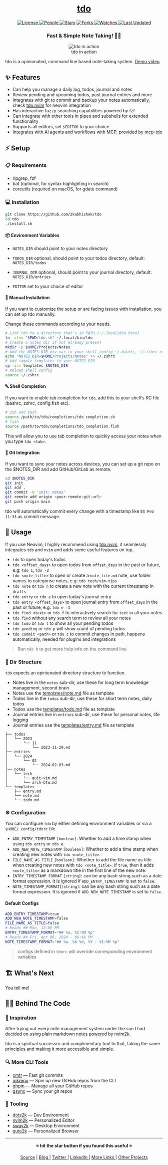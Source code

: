 <div align = "center">

<h1><a href="https://github.com/2kabhishek/tdo">tdo</a></h1>

<a href="https://github.com/2KAbhishek/tdo/blob/main/LICENSE">
<img alt="License" src="https://img.shields.io/github/license/2kabhishek/tdo?style=flat&color=eee&label="> </a>

<a href="https://github.com/2KAbhishek/tdo/graphs/contributors">
<img alt="People" src="https://img.shields.io/github/contributors/2kabhishek/tdo?style=flat&color=ffaaf2&label=People"> </a>

<a href="https://github.com/2KAbhishek/tdo/stargazers">
<img alt="Stars" src="https://img.shields.io/github/stars/2kabhishek/tdo?style=flat&color=98c379&label=Stars"></a>

<a href="https://github.com/2KAbhishek/tdo/network/members">
<img alt="Forks" src="https://img.shields.io/github/forks/2kabhishek/tdo?style=flat&color=66a8e0&label=Forks"> </a>

<a href="https://github.com/2KAbhishek/tdo/watchers">
<img alt="Watches" src="https://img.shields.io/github/watchers/2kabhishek/tdo?style=flat&color=f5d08b&label=Watches"> </a>

<a href="https://github.com/2KAbhishek/tdo/pulse">
<img alt="Last Updated" src="https://img.shields.io/github/last-commit/2kabhishek/tdo?style=flat&color=e06c75&label="> </a>

<h3>Fast & Simple Note Taking! 📃🚀</h3>

<figure>
  <img src="images/screenshot.jpg" alt="tdo in action">
  <br/>
  <figcaption>tdo in action</figcaption>
</figure>

</div>

tdo is a opinionated, command line based note-taking system. [Demo video](https://youtu.be/N4IRT7M-RLg)

## ✨ Features

- Can help you manage a daily log, todos, journal and notes
- Review pending and upcoming todos, past journal entries and more
- Integrates with git to commit and backup your notes automatically, check [tdo.nvim](https://github.com/2kabhishek/tdo.nvim) for neovim integration
- Has interactive fuzzy searching capabilities powered by fzf
- Can integrate with other tools in pipes and subshells for extended functionality
- Supports all editors, set `$EDITOR` to your choice
- Integrates with AI agents and workflows with MCP, provided by [mcp-tdo](https://github.com/2kabhishek/mcp-tdo)

## ⚡ Setup

### 📋 Requirements

- ripgrep, fzf
- bat (optional, for syntax highlighting in search)
- coreutils (required on macOS, for gdate command)

### 💻 Installation

```bash
git clone https://github.com/2kabhishek/tdo
cd tdo
./install.sh
```

#### 📦 Environment Variables

- `NOTES_DIR` should point to your notes directory
- `TODOS_DIR` optional, should point to your todos directory, default: `NOTES_DIR/todos`
- `JOURNAL_DIR` optional, should point to your journal directory, default: `NOTES_DIR/entries`

- `EDITOR` set to your choice of editor

#### 🐚 Manual Installation

If you want to customize the setup or are facing issues with installation, you can set up tdo manually.

Change these commands according to your needs.

```bash
# Link tdo to a directory that's in PATH (~/.local/bin here)
ln -sfnv "$PWD/tdo.sh" ~/.local/bin/tdo
# Create a notes dir if not already present
mkdir -p $HOME/Projects/Notes
# Add the NOTES_DIR env var to your shell config ~/.bashrc, ~/.zshrc etc
echo "NOTES_DIR=$HOME/Projects/Notes" >> ~/.zshrc
# Add sample templates to your NOTES_DIR
cp -irv templates $NOTES_DIR
# Reload shell config
source ~/.zshrc
```

#### 🔤 Shell Completion

If you want to enable tab completion for `tdo`, add this to your shell's RC file (bashrc, zshrc, config.fish etc).

```bash
# zsh and bash
source /path/to/tdo/completions/tdo_completion.sh
# fish
source /path/to/tdo/completions/tdo_completion.fish
```

This will allow you to use tab completion to quickly access your notes when you type `tdo <tab>`.

#### 💾 Git Integration

If you want to sync your notes across devices, you can set up a git repo on the $NOTES_DIR and add GitHub/GitLab as remote.

```bash
cd $NOTES_DIR
git init
git add .
git commit -m 'init: notes'
git remote add origin <your-remote-git-url>
git push origin main
```

tdo will automatically commit every change with a timestamp like `03 Feb 11:33` as commit message.

## 🚀 Usage

If you use Neovim, I highly recommend using [tdo.nvim](https://github.com/2kabhishek/tdo.nvim), it seamlessly integrates `tdo` and `nvim` and adds some useful features on top.

- `tdo` to open today's todos
- `tdo <offset_days>` to open todos from `offset_days` in the past or future, e.g: `tdo 1`, `tdo -2`
- `tdo <note_title>` to open or create a `note_tile.md` note, use folder names to categorise notes, e.g: `tdo tech/vim-tips`
- `tdo note` or `tdo n` to create a new note with the current timestamp in `drafts`
- `tdo entry` or `tdo e` to open today's journal entry
- `tdo entry <offset_days>` to open journal entry from `offset_days` in the past or future, e.g: `tdo e -3`
- `tdo find <text>` or `tdo f` to interactively search for `text` in all your notes
- `tdo find` without any search term to review all your notes
- `tdo todo` or `tdo t` to show all your pending todos
- `tdo pending` or `tdo p` will show count of pending todos
- `tdo commit <path>` or `tdo c` to commit changes in path, happens automatically, needed for plugins and integrations

> Run `tdo h` to get more help info on the command line

### 📁 Dir Structure

`tdo` expects an opinionated directory structure to function.

- Notes live in the `notes` sub-dir, use these for long term knowledge management, second brain
- Notes use the [templates/note.md](./templates/note.md) file as template
- Todos live in the `todos` sub-dir, use these for short term notes, daily todos
- Todos use the [templates/todo.md](./templates/todo.md) file as template
- Journal entries live in `entries` sub-dir, use these for personal notes, life logging
- Journal entries use the [templates/entry.md](./templates/entry.md) file as template

```
├── todos
│   └── 2023
│       └── 11
│           └── 2023-11-29.md
├── entries
│   └── 2024
│       └── 02
│           └── 2024-02-03.md
│── notes
│   └── tech
│       └── quit-vim.md
│       └── arch-btw.md
└── templates
    ├── entry.md
    └── note.md
    └── todo.md
```

### ⚙️ Configuration

You can configure `tdo` by either defining environment variables or via a `$HOME/.config/tdorc` file.

- `ADD_ENTRY_TIMESTAMP` `[boolean]`: Whether to add a time stamp when using `tdo entry` or `tdo e`.
- `ADD_NEW_NOTE_TIMESTAMP` `[boolean]`: Whether to add a time stamp when creating new notes with `tdo <note_title>`.
- `FILE_NAME_AS_TITLE` `[boolean]`: Whether to add the file name as title when creating new notes with `tdo <note_title>`. If `true`, then it adds `<note_title>` as a markdown title in the first line of the new note.
- `ENTRY_TIMESTAMP_FORMAT` `[string]`: can be any bash string such as a date format expression. It is ignored if `ADD_ENTRY_TIMESTAMP` is set to `false`.
- `NOTE_TIMESTAMP_FORMAT`(`[string]`: can be any bash string such as a date format expression. It is ignored if `ADD_NEW_NOTE_TIMESTAMP` is set to `false`.

#### Default Configs

```bash
ADD_ENTRY_TIMESTAMP=true
ADD_NEW_NOTE_TIMESTAMP=false
FILE_NAME_AS_TITLE=false
# Reads ## Mon, 12:00 PM
ENTRY_TIMESTAMP_FORMAT="## %a, %I:%M %p"
# Reads ## Fri. Apr 06, 2024 - 06:48 PM
NOTE_TIMESTAMP_FORMAT="## %a. %b %d, %Y - %I:%M %p"
```

> configs defined in `tdorc` will override corresponding environment variables

## 🏗️ What's Next

You tell me!

## 🧑‍💻 Behind The Code

### 🌈 Inspiration

After trying out every note management system under the sun I had decided on using plain markdown notes [powered by nvim2k](https://youtu.be/FP7sQhc8kek).

tdo is a spiritual successor and complimentary tool to that, taking the same principles and making it more accessible and simple.

### 🔍 More CLI Tools

- [cmtr](https://github.com/2kabhishek/cmtr) — Fast git commits
- [mkrepo](https://github.com/2kabhishek/mkrepo) — Spin up new GitHub repos from the CLI
- [ghpm](https://github.com/2kabhishek/ghpm) — Manage all your GitHub repos
- [gsync](https://github.com/2kabhishek/gsync) — Sync your git repos

### 🧰 Tooling

- [dots2k](https://github.com/2kabhishek/dots2k) — Dev Environment
- [nvim2k](https://github.com/2kabhishek/nvim2k) — Personalized Editor
- [sway2k](https://github.com/2kabhishek/sway2k) — Desktop Environment
- [qute2k](https://github.com/2kabhishek/qute2k) — Personalized Browser

<hr>

<div align="center">

<strong>⭐ hit the star button if you found this useful ⭐</strong><br>

<a href="https://github.com/2KAbhishek/tdo">Source</a>
| <a href="https://2kabhishek.github.io/blog" target="_blank">Blog </a>
| <a href="https://twitter.com/2kabhishek" target="_blank">Twitter </a>
| <a href="https://linkedin.com/in/2kabhishek" target="_blank">LinkedIn </a>
| <a href="https://2kabhishek.github.io/links" target="_blank">More Links </a>
| <a href="https://2kabhishek.github.io/projects" target="_blank">Other Projects </a>

</div>
